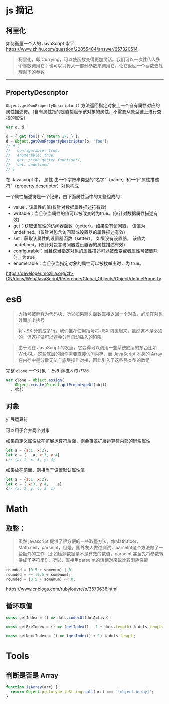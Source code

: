 # js 摘记

## 柯里化
如何衡量一个人的 JavaScript 水平<https://www.zhihu.com/question/22855484/answer/657320514>

> 柯里化，即 Currying，可以使函数变得更加灵活。我们可以一次性传入多个参数调用它；也可以只传入一部分参数来调用它，让它返回一个函数去处理剩下的参数

---

## PropertyDescriptor
`Object.getOwnPropertyDescriptor()` 方法返回指定对象上一个自有属性对应的属性描述符。（自有属性指的是直接赋予该对象的属性，不需要从原型链上进行查找的属性）

```javascript
var o, d;

o = { get foo() { return 17; } };
d = Object.getOwnPropertyDescriptor(o, "foo");
// d {
//   configurable: true,
//   enumerable: true,
//   get: /*the getter function*/,
//   set: undefined
// }
```
在 Javascript 中， 属性 由一个字符串类型的“名字”（name）和一个“属性描述符”（property descriptor）对象构成

一个属性描述符是一个记录，由下面属性当中的某些组成的：
- value：该属性的值(仅针对数据属性描述符有效)
- writable：当且仅当属性的值可以被改变时为true。(仅针对数据属性描述有效)
- get：获取该属性的访问器函数（getter）。如果没有访问器， 该值为undefined。(仅针对包含访问器或设置器的属性描述有效)
- set：获取该属性的设置器函数（setter）。 如果没有设置器， 该值为undefined。(仅针对包含访问器或设置器的属性描述有效)
- configurable：当且仅当指定对象的属性描述可以被改变或者属性可被删除时，为true。
- enumerable：当且仅当指定对象的属性可以被枚举出时，为 true。


https://developer.mozilla.org/zh-CN/docs/Web/JavaScript/Reference/Global_Objects/Object/defineProperty



# es6

> 大括号被解释为代码块，所以如果箭头函数直接返回一个对象，必须在对象外面加上括号
>
> 将 JSX 分割成多行。我们推荐使用括号将 JSX 包裹起来，虽然这不是必须的，但这样做可以避免分号自动插入的陷阱。

> 由于现在 JavaScript 的发展，它变得可以调用一些系统底层的东西比如 WebGL。这些底层的操作需要直接访问内存，而 JavaScript 本身的 Array 在内存中是分散无法与底层操作对接，因此引入了这些强类型的数组



完整 `clone` 一个对象： *Es6 标准入门 P175*

```js
var clone = Object.assign(
	Object.create(Object.getPropotypeOf(obj))
  , obj)
```



## 对象
扩展运算符

可以用于合并两个对象

如果自定义属性放在扩展运算符后面，则会覆盖扩展运算符内部的同名属性

```js
let a = {a:1, x:2};
let c = {...a, x:3, y:4}
c// {a: 1, x: 3, y: 4}
```

如果放在前面，则相当于设置默认属性值

```js
let a = {a:1, x:2};
let c = { x:3, y:4, ...a}
c// {x: 2, y: 4, a: 1}
```





# Math

## 取整：

> 虽然 javascript 提供了很方便的一些取整方法，像Math.floor，Math.ceil，parseInt，但是，国外友人做过测试，parseInt这个方法做了一些额外的工作（比如检测数据是不是有效的数值，parseInt 甚至先将参数转换成了字符串!），所以，直接用parseInt的话相对来说比较消耗性能

```js
rounded = (0.5 + somenum) | 0;
rounded = ~~ (0.5 + somenum);
rounded = (0.5 + somenum) << 0;
```

<https://www.cnblogs.com/rubylouvre/p/3570636.html>


## 循环取值

```javascript
const getIndex = () => dots.indexOf(dotActive);

const getPreIndex = () => (getIndex() - 1 + dots.length) % dots.length;

const getNextIndex = () => (getIndex() + 1) % dots.length;
```


# Tools

## 判断是否是 Array
```javascript
function isArray(arr) {
  return Object.prototype.toString.call(arr) === '[object Array]';
}
```
